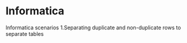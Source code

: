 # Informatica
Informatica scenarios
1.Separating duplicate and non-duplicate rows to separate tables
